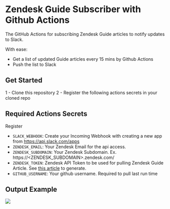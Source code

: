 # Zendesk Guide Subscriber with Github Actions

The GitHub Actions for subscribing Zendesk Guide articles to notify updates to Slack.

With ease:

- Get a list of updated Guide articles every 15 mins by Github Actions
- Push the list to Slack

## Get Started

1 - Clone this repository
2 - Register the following actions secrets in your cloned repo

## Required Actions Secrets

Register

- `SLACK_WEBHOOK`: Create your Incoming Webhook with creating a new app from https://api.slack.com/apps
- `ZENDESK_EMAIL`: Your Zendesk Email for the api access. 
- `ZENDESK_SUBDOMAIN`: Your Zendesk Subdomain. Ex. https://<ZENDESK_SUBDOMAIN>.zendesk.com/
- `ZENDESK_TOKEN`: Zendesk API Token to be used for pulling Zendesk Guide Article.  See [this article](https://support.zendesk.com/hc/en-us/articles/226022787-Generating-a-new-API-token-) to generate.
- `GITHUB_USERNAME`: Your github username. Required to pull last run time

## Output Example

![](https://t.gyazo.com/teams/treasure-data/0b0a86bd04ef2885744b65758d87adbe.png)